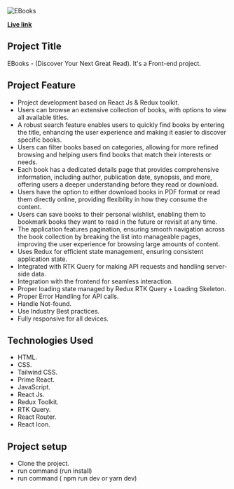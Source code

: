![EBooks](https://piyashhasan-portfolio.netlify.app/images/projects/Ebooks.jpg)

**[Live link](https://ebooks-discover-great-read.netlify.app/)**

## **Project Title**

EBooks - (Discover Your Next Great Read). It's a Front-end project.

## **Project Feature**

- Project development based on React Js & Redux toolkit.
- Users can browse an extensive collection of books, with options to view all available titles.
- A robust search feature enables users to quickly find books by entering the title, enhancing the user experience and making it easier to discover specific books.
- Users can filter books based on categories, allowing for more refined browsing and helping users find books that match their interests or needs.
- Each book has a dedicated details page that provides comprehensive information, including author, publication date, synopsis, and more, offering users a deeper understanding before they read or download.
- Users have the option to either download books in PDF format or read them directly online, providing flexibility in how they consume the content.
- Users can save books to their personal wishlist, enabling them to bookmark books they want to read in the future or revisit at any time.
- The application features pagination, ensuring smooth navigation across the book collection by breaking the list into manageable pages, improving the user experience for browsing large amounts of content.
- Uses Redux for efficient state management, ensuring consistent application state.
- Integrated with RTK Query for making API requests and handling server-side data.
- Integration with the frontend for seamless interaction.
- Proper loading state managed by Redux RTK Query + Loading Skeleton.
- Proper Error Handling for API calls.
- Handle Not-found.
- Use Industry Best practices.
- Fully responsive for all devices.

## **Technologies Used**

- HTML.
- CSS.
- Tailwind CSS.
- Prime React.
- JavaScript.
- React Js.
- Redux Toolkit.
- RTK Query.
- React Router.
- React Icon.

## **Project setup**

- Clone the project.
- run command (run install)
- run command ( npm run dev or yarn dev)
